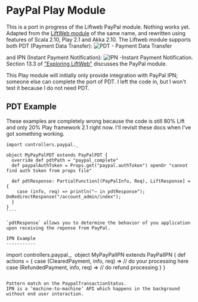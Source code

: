 PayPal Play Module
==================

This is a port in progress of the Liftweb PayPal module.
Nothing works yet.
Adapted from the [LiftWeb module](https://github.com/liftmodules/paypal) of the same name, and rewritten using features
of Scala 2.10, Play 2.1 and Akka 2.10.
The Liftweb module supports both PDT (Payment Data Transfer):
![PDT - Payment Data Transfer](https://www.paypal.com/en_US/i/IntegrationCenter/scr/scr_ppPDTDiagram_513x282.gif)

and IPN (Instant Payment Notification):
![IPN -Instant Payment Notification](https://www.paypal.com/en_US/i/IntegrationCenter/scr/scr_ppIPNDiagram_555x310.gif).
Section 13.3 of ["Exploring LiftWeb"](http://exploring.liftweb.net/master/index-13.html#toc-Section-13.3) discusses the PayPal module.

This Play module will initially only provide integration with PayPal IPN; someone else can complete the port of PDT.
I left the code in, but I won't test it because I do not need PDT.

PDT Example
-----------

These examples are completely wrong because the code is still 80% Lift and only 20% Play framework 2.1 right now.
I'll revisit these docs when I've got something working.

````
import controllers.paypal._
​
object MyPayPalPDT extends PayPalPDT {
  override def pdtPath = "paypal_complete"
  def paypalAuthToken = Props.get("paypal.authToken") openOr "cannot find auth token from props file"
​
  def pdtResponse: PartialFunction[(PayPalInfo, Req), LiftResponse] = {
    case (info, req) => println("— in pdtResponse"); DoRedirectResponse("/account_admin/index");
  }
}
​````

`pdtResponse` allows you to determine the behavior of you application upon receiving the reponse from PayPal.

IPN Example
-----------

````
import controllers.paypal._
​
object MyPayPalIPN extends PayPalIPN {
  def actions = {
    case (ClearedPayment, info, req) => // do your processing here
    case (RefundedPayment, info, req) => // do refund processing
  }
}
````​

Pattern match on the PaypalTransactionStatus.
IPN is a ’machine-to-machine’ API which happens in the background without end user interaction.
